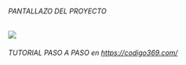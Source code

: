 ###### PANTALLAZO DEL PROYECTO
![](https://i.ibb.co/k08fMXD/previa.png) 
###### TUTORIAL PASO A PASO en https://codigo369.com/
